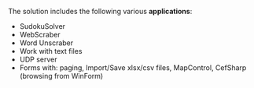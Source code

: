 The solution includes the following various **applications**:
* SudokuSolver
* WebScraber
* Word Unscraber
* Work with text files
* UDP server
* Forms with: paging, Import/Save xlsx/csv files, MapControl, CefSharp (browsing from WinForm)
